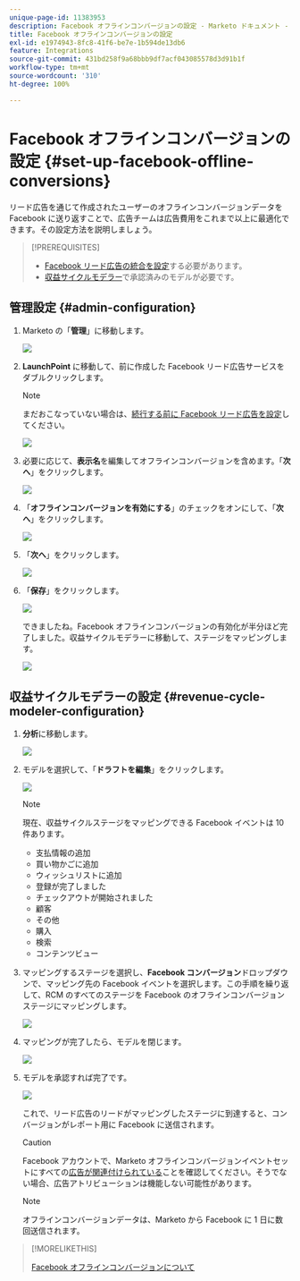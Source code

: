 ```yaml
---
unique-page-id: 11383953
description: Facebook オフラインコンバージョンの設定 - Marketo ドキュメント - 製品ドキュメント
title: Facebook オフラインコンバージョンの設定
exl-id: e1974943-8fc8-41f6-be7e-1b594de13db6
feature: Integrations
source-git-commit: 431bd258f9a68bbb9df7acf043085578d3d91b1f
workflow-type: tm+mt
source-wordcount: '310'
ht-degree: 100%

---
```


# Facebook オフラインコンバージョンの設定 {#set-up-facebook-offline-conversions}

リード広告を通じて作成されたユーザーのオフラインコンバージョンデータを Facebook に送り返すことで、広告チームは広告費用をこれまで以上に最適化できます。その設定方法を説明しましょう。

>[!PREREQUISITES]
>
>* [Facebook リード広告の統合を設定](/help/marketo/product-docs/demand-generation/facebook/set-up-facebook-lead-ads.md)する必要があります。
>* [収益サイクルモデラー](/help/marketo/product-docs/reporting/revenue-cycle-analytics/revenue-cycle-models/understanding-revenue-models.md)で承認済みのモデルが必要です。

## 管理設定 {#admin-configuration}

1. Marketo の「**管理**」に移動します。

   ![](assets/image2016-11-29-13-3a8-3a45.png)

1. **LaunchPoint** に移動して、前に作成した Facebook リード広告サービスをダブルクリックします。

   >[!NOTE]
   >
   >まだおこなっていない場合は、[続行する前に Facebook リード広告を設定](/help/marketo/product-docs/demand-generation/facebook/set-up-facebook-lead-ads.md)してください。

   ![](assets/image2016-11-29-13-3a10-3a43.png)

1. 必要に応じて、**表示名**&#x200B;を編集してオフラインコンバージョンを含めます。「**次へ**」をクリックします。

   ![](assets/image2016-11-29-13-3a12-3a19.png)

1. 「**オフラインコンバージョンを有効にする**」のチェックをオンにして、「**次へ**」をクリックします。

   ![](assets/image2016-11-29-13-3a13-3a32.png)

1. 「**次へ**」をクリックします。

   ![](assets/image2016-11-29-13-3a14-3a17.png)

1. 「**保存**」をクリックします。

   ![](assets/image2016-11-29-13-3a14-3a52.png)

   できましたね。Facebook オフラインコンバージョンの有効化が半分ほど完了しました。収益サイクルモデラーに移動して、ステージをマッピングします。

   ![](assets/image2016-11-29-13-3a16-3a55.png)

## 収益サイクルモデラーの設定 {#revenue-cycle-modeler-configuration}

1. **分析**&#x200B;に移動します。

   ![](assets/image2016-11-29-13-3a29-3a23.png)

1. モデルを選択して、「**ドラフトを編集**」をクリックします。

   ![](assets/image2016-11-29-13-3a31-3a6.png)

   >[!NOTE]
   >
   >現在、収益サイクルステージをマッピングできる Facebook イベントは 10 件あります。
   >
   >* 支払情報の追加
   >* 買い物かごに追加
   >* ウィッシュリストに追加
   >* 登録が完了しました
   >* チェックアウトが開始されました
   >* 顧客
   >* その他
   >* 購入
   >* 検索
   >* コンテンツビュー

1. マッピングするステージを選択し、**Facebook コンバージョン**&#x200B;ドロップダウンで、マッピング先の Facebook イベントを選択します。この手順を繰り返して、RCM のすべてのステージを Facebook のオフラインコンバージョンステージにマッピングします。

   ![](assets/1-1.png)

1. マッピングが完了したら、モデルを閉じます。

   ![](assets/2.png)

1. モデルを承認すれば完了です。

   ![](assets/image2016-11-29-15-3a6-3a30.png)

   これで、リード広告のリードがマッピングしたステージに到達すると、コンバージョンがレポート用に Facebook に送信されます。

   >[!CAUTION]
   >
   >Facebook アカウントで、Marketo オフラインコンバージョンイベントセットにすべての[広告が関連付けられている](https://www.facebook.com/business/url/?href=%2Fbusiness%2Fhelp%2Fwww%2F1776828022605281&amp;cmsid&amp;creative=link&amp;creative_detail=advertiser-help-center&amp;create_type&amp;destination_cms_id&amp;orig_http_referrer)ことを確認してください。そうでない場合、広告アトリビューションは機能しない可能性があります。

   >[!NOTE]
   >
   >オフラインコンバージョンデータは、Marketo から Facebook に 1 日に数回送信されます。

>[!MORELIKETHIS]
>
>[Facebook オフラインコンバージョンについて](/help/marketo/product-docs/demand-generation/facebook/understanding-facebook-offline-conversions.md)
